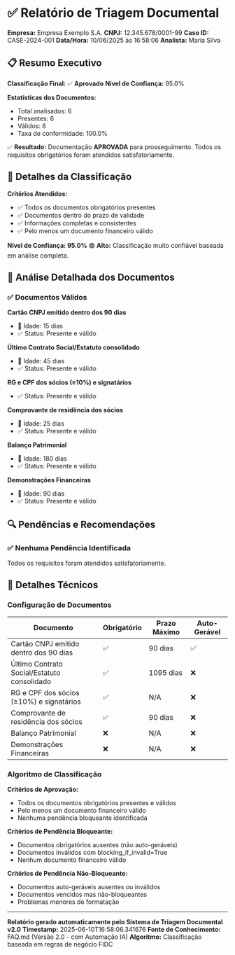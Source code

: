 # ✅ Relatório de Triagem Documental
**Empresa:** Empresa Exemplo S.A.
**CNPJ:** 12.345.678/0001-99
**Caso ID:** CASE-2024-001
**Data/Hora:** 10/06/2025 às 16:58:06
**Analista:** Maria Silva


## 📋 Resumo Executivo

**Classificação Final:** ✅ **Aprovado**
**Nível de Confiança:** 95.0%

**Estatísticas dos Documentos:**
- Total analisados: 6
- Presentes: 6
- Válidos: 6
- Taxa de conformidade: 100.0%

✅ **Resultado:** Documentação **APROVADA** para prosseguimento.
Todos os requisitos obrigatórios foram atendidos satisfatoriamente.

## 🎯 Detalhes da Classificação

**Critérios Atendidos:**
- ✅ Todos os documentos obrigatórios presentes
- ✅ Documentos dentro do prazo de validade
- ✅ Informações completas e consistentes
- ✅ Pelo menos um documento financeiro válido

**Nível de Confiança: 95.0%**
🟢 **Alto:** Classificação muito confiável baseada em análise completa.


## 📄 Análise Detalhada dos Documentos

### ✅ Documentos Válidos

**Cartão CNPJ emitido dentro dos 90 dias**
- 📅 Idade: 15 dias
- ✅ Status: Presente e válido

**Último Contrato Social/Estatuto consolidado**
- 📅 Idade: 45 dias
- ✅ Status: Presente e válido

**RG e CPF dos sócios (≥10%) e signatários**
- ✅ Status: Presente e válido

**Comprovante de residência dos sócios**
- 📅 Idade: 25 dias
- ✅ Status: Presente e válido

**Balanço Patrimonial**
- 📅 Idade: 180 dias
- ✅ Status: Presente e válido

**Demonstrações Financeiras**
- 📅 Idade: 90 dias
- ✅ Status: Presente e válido



## 🔍 Pendências e Recomendações

### ✅ Nenhuma Pendência Identificada

Todos os requisitos foram atendidos satisfatoriamente.



## 🔧 Detalhes Técnicos

### Configuração de Documentos

| Documento | Obrigatório | Prazo Máximo | Auto-Gerável |
|-----------|-------------|--------------|---------------|
| Cartão CNPJ emitido dentro dos 90 dias | ✅ | 90 dias | ✅ |
| Último Contrato Social/Estatuto consolidado | ✅ | 1095 dias | ❌ |
| RG e CPF dos sócios (≥10%) e signatários | ✅ | N/A | ❌ |
| Comprovante de residência dos sócios | ✅ | 90 dias | ❌ |
| Balanço Patrimonial | ❌ | N/A | ❌ |
| Demonstrações Financeiras | ❌ | N/A | ❌ |

### Algoritmo de Classificação

**Critérios de Aprovação:**
- Todos os documentos obrigatórios presentes e válidos
- Pelo menos um documento financeiro válido
- Nenhuma pendência bloqueante identificada

**Critérios de Pendência Bloqueante:**
- Documentos obrigatórios ausentes (não auto-geráveis)
- Documentos inválidos com blocking_if_invalid=True
- Nenhum documento financeiro válido

**Critérios de Pendência Não-Bloqueante:**
- Documentos auto-geráveis ausentes ou inválidos
- Documentos vencidos mas não-bloqueantes
- Problemas menores de formatação



---

**Relatório gerado automaticamente pelo Sistema de Triagem Documental v2.0**
**Timestamp:** 2025-06-10T16:58:06.341676
**Fonte de Conhecimento:** FAQ.md (Versão 2.0 - com Automação IA)
**Algoritmo:** Classificação baseada em regras de negócio FIDC
